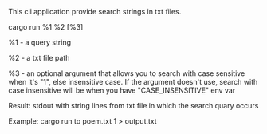 This cli application provide search strings in txt files.

cargo run %1 %2 [%3]

%1 - a query string

%2 - a txt file path

%3 - an optional argument that allows you to search with case sensitive when it's "1", else insensitive case.
     If the argument doesn't use, search with case insensitive will be when you have "CASE_INSENSITIVE" env var

Result: stdout with string lines from txt file in which the search quary occurs

Example:
cargo run to poem.txt 1 > output.txt